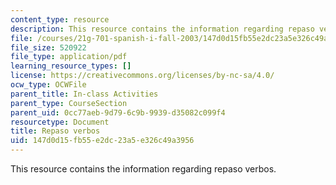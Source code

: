 ```yaml
---
content_type: resource
description: This resource contains the information regarding repaso verbos.
file: /courses/21g-701-spanish-i-fall-2003/147d0d15fb55e2dc23a5e326c49a3956_MIT21G_701F03_11repa.pdf
file_size: 520922
file_type: application/pdf
learning_resource_types: []
license: https://creativecommons.org/licenses/by-nc-sa/4.0/
ocw_type: OCWFile
parent_title: In-class Activities
parent_type: CourseSection
parent_uid: 0cc77aeb-9d79-6c9b-9939-d35082c099f4
resourcetype: Document
title: Repaso verbos
uid: 147d0d15-fb55-e2dc-23a5-e326c49a3956
---
```

This resource contains the information regarding repaso verbos.